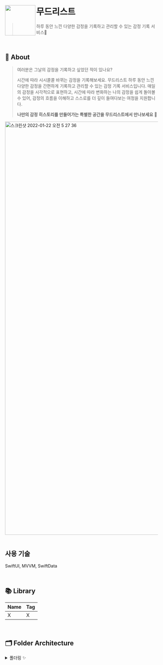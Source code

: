# 무드리스트<img src="https://github.com/user-attachments/assets/ada22e02-6b22-43c1-8fcf-fcb4051f0aec" align=left width=100>

> 하루 동안 느낀 다양한 감정을 기록하고 관리할 수 있는 감정 기록 서비스🥰

<br />

## 💭 About

> 여러분은 그날의 감정을 기록하고 싶었던 적이 있나요?
>
> 시간에 따라 시시콜콜 바뀌는 감정을 기록해보세요.
>무드리스트 하루 동안 느낀 다양한 감정을 간편하게 기록하고 관리할 수 있는 감정 기록 서비스입니다. 
>매일의 감정을 시각적으로 표현하고, 시간에 따라 변화하는 나의 감정을 쉽게 돌아볼 수 있어, 감정의 흐름을 이해하고 스스로를 더 깊이 들여다보는 여정을 지원합니다.
> 
>**나만의 감정 히스토리를 만들어가는 특별한 공간을 무드리스트에서 만나보세요** 🙂

<img width="1363" alt="스크린샷 2022-01-22 오전 5 27 36" src="https://github.com/user-attachments/assets/585f605a-8a1e-4224-8e8a-f8f5e1781735">

<br />
<br />

## 사용 기술
SwiftUI, MVVM, SwiftData

<br />

## 📚 Library

| Name | Tag |
| --- | --- |
| X | X  |

<br />

## 🗂 Folder Architecture

<details markdown="1">
<summary>폴더링 ✨</summary>

- 🗂 App
    - MoodListApp.swift
    - ContentView.swift
- 🗂 Model
    - MoodModel.swift
    - MoodEntry.swift
    - ImageResource.swift
- 🗂 ViewModel
    - MoodViewModel.swift
- 🗂 View
    - MainView.swift
    - MoodView.swift
    - NoteView.swift
    - IconView.swift
- 🗂 Component
    - MoodEntryList.swift
    - MoodEntryRow.swift
    - MonthPicker.swift
    - MoodActionButton.swift
- 🗂 Common
    - AppLocalized.swift
- 🗂 Utilities
    - HapticFeedbackManager.swift
    - TransparentBlur.swift

</details>

<br />
